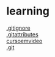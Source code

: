 # learning 
<a href='https://gabrielryanft.github.io/learning/.gitignore' target='_blank' rel='next'>.gitignore</a><br/>
<a href='https://gabrielryanft.github.io/learning/.gitattributes' target='_blank' rel='next'>.gitattributes</a><br/>
<a href='https://gabrielryanft.github.io/learning/cursoemvideo/' target='_blank' rel='next'>cursoemvideo</a><br/>
<a href='https://gabrielryanft.github.io/learning/.git/' target='_blank' rel='next'>.git</a><br/>
